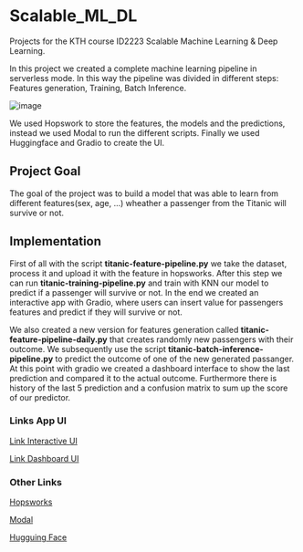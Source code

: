 # Scalable_ML_DL
Projects for the KTH course ID2223 Scalable Machine Learning &amp; Deep Learning.

In this project we created a complete machine learning pipeline in serverless mode. 
In this way the pipeline was divided in different steps: Features generation, Training, Batch Inference. 

![image](https://user-images.githubusercontent.com/53121540/203356492-745747e2-527b-4d9e-a1f1-932dbd3ab184.png)

We used Hopswork to store the features, the models and the predictions, instead we used Modal to run the different scripts. Finally we used Huggingface and Gradio to create the UI. 

## Project Goal
The goal of the project was to build a model that was able to learn from different features(sex, age, ...) wheather a passenger from the Titanic will survive or not.

## Implementation
First of all with the script **titanic-feature-pipeline.py** we take the dataset, process it and upload it with the feature in hopsworks. After this step we can run **titanic-training-pipeline.py** and train with KNN our model to predict if a passenger will survive or not. 
In the end we created an interactive app with Gradio, where users can insert value for passengers features and predict if they will survive or not.

We also created a new version for features generation called **titanic-feature-pipeline-daily.py** that creates randomly new passengers with their outcome. We subsequently use the script **titanic-batch-inference-pipeline.py** to predict the outcome of one of the new generated passanger. 
At this point with gradio we created a dashboard interface to show the last prediction and compared it to the actual outcome. Furthermore there is history of the last 5 prediction and a confusion matrix to sum up the score of our predictor.

### Links App UI
[Link Interactive UI](https://huggingface.co/spaces/tommyL99/titanic)

[Link Dashboard UI](https://huggingface.co/spaces/tommyL99/titanic-monitoring) 

### Other Links
[Hopsworks](https://app.hopsworks.ai/app)

[Modal](https://modal.com/)

[Hugguing Face](https://huggingface.co/)




